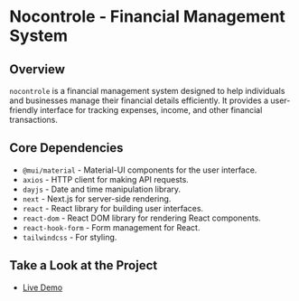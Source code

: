 # Nocontrole - Financial Management System

## Overview

`nocontrole` is a financial management system designed to help individuals and businesses manage their financial details efficiently. It provides a user-friendly interface for tracking expenses, income, and other financial transactions.

## Core Dependencies

- `@mui/material` - Material-UI components for the user interface.
- `axios` - HTTP client for making API requests.
- `dayjs` - Date and time manipulation library.
- `next` - Next.js for server-side rendering.
- `react` - React library for building user interfaces.
- `react-dom` - React DOM library for rendering React components.
- `react-hook-form` - Form management for React.
- `tailwindcss` - For styling.

## Take a Look at the Project

- [Live Demo](https://nocontrole.marcoscamargodev.me/)
